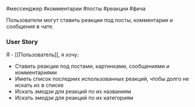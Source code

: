 #мессенджер #комментарии #посты #реакции #фича 

Пользователи могут ставить реакции под посты, комментарии и сообщения в чате.

### User Story
Я - [[Пользователь]], я хочу:
- Ставить реакции под постами, картинками, сообщениями и комментариями
- Иметь список последних использованных реакций, чтобы долго не искать их в списке
- Искать эмодзи для реакций по их названиям
- Искать эмодзи для реакций по их категориям